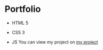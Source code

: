 # Portfolio
- HTML 5
* CSS 3
+ JS
 You can view my project on [my project](https://tasha290929.github.io/)
